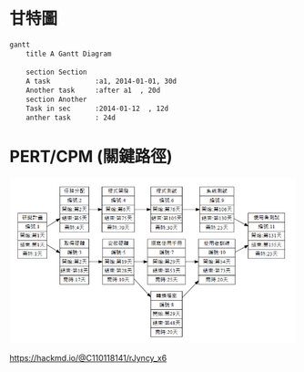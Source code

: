 # 甘特圖
```mermaid
gantt
    title A Gantt Diagram

    section Section
    A task           :a1, 2014-01-01, 30d
    Another task     :after a1  , 20d
    section Another
    Task in sec      :2014-01-12  , 12d
    anther task      : 24d
```
# PERT/CPM (關鍵路徑)
![PERT](img/PERT.png "PERT")

https://hackmd.io/@C110118141/rJyncy_x6
